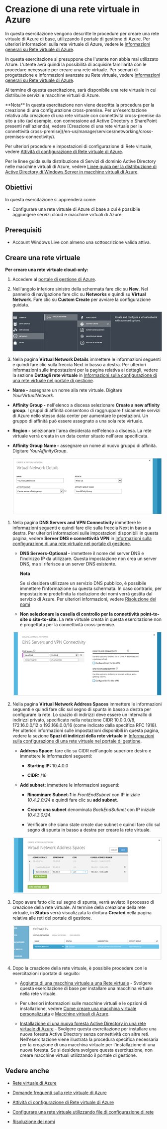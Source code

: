 <properties  linkid="manage-services-create-a-virtual-network" urlDisplayName="Create a virtual network" pageTitle="Create a virtual network - Azure service management" metaKeywords="" description="Learn how to create an Azure Virtual Network." metaCanonical="" services="virtual-machines,virtual-network" documentationCenter="" title="Create a Virtual Network in Azure" authors="" solutions="" manager="" editor="" />

<h1>Creazione di una rete virtuale in Azure</h1>   


In questa esercitazione vengono descritte le procedure per creare una rete virtuale di Azure di base, utilizzando il portale di gestione di Azure. Per ulteriori informazioni sulla rete virtuale di Azure, vedere le [informazioni generali su Rete virtuale di Azure][1].

In questa esercitazione si presuppone che l'utente non abbia mai utilizzato Azure. L'utente avrà quindi la possibilità di acquisire familiarità con le procedure necessarie per creare una rete virtuale. Per scenari di progettazione e informazioni avanzate su Rete virtuale, vedere [informazioni generali su Rete virtuale di Azure][1].

Al termine di questa esercitazione, sarà disponibile una rete virtuale in cui distribuire servizi e macchine virtuali di Azure.

<div  class="dev-callout" markdown="1">
**Nota**
In questa esercitazione non viene descritta la procedura per la creazione di una configurazione cross-premise. Per un'esercitazione relativa alla creazione di una rete virtuale con connettività cross-premise da sito a sito (ad esempio, con connessione ad Active Directory o SharePoint presenti nell'azienda), vedere [Creazione di una rete virtuale per la connettività cross-premise](/en-us/manage/services/networking/cross-premises-connectivity/).


</div>

Per ulteriori procedure e impostazioni di configurazione di Rete virtuale, vedere [Attività di configurazione di Rete virtuale di Azure][2].

Per le linee guida sulla distribuzione di Servizi di dominio Active Directory nelle macchine virtuali di Azure, vedere [Linee guida per la distribuzione di Active Directory di Windows Server in macchine virtuali di Azure][3].

## Obiettivi

In questa esercitazione si apprenderà come:

* Configurare una rete virtuale di Azure di base a cui è possibile
  aggiungere servizi cloud e macchine virtuali di Azure.

## Prerequisiti

* Account Windows Live con almeno una sottoscrizione valida attiva.

## Creare una rete virtuale

**Per creare una rete virtuale cloud-only:**

1.  Accedere al [portale di gestione di Azure][4].

2.  Nell'angolo inferiore sinistro della schermata fare clic su **New**.
    Nel pannello di navigazione fare clic su **Networks** e quindi su
    **Virtual Network**. Fare clic su **Custom Create** per avviare la
    configurazione guidata.
    
    ![](./media/create-virtual-network/createVNet_01_OpenVirtualNetworkWizard.png)

3.  Nella pagina **Virtual Network Details** immettere le informazioni
    seguenti e quindi fare clic sulla freccia Next in basso a destra.
    Per ulteriori informazioni sulle impostazioni per la pagina relativa
    ai dettagli, vedere la sezione **Dettagli rete virtuale** in
    [Informazioni sulla configurazione di una rete virtuale nel portale
    di gestione][5].

* **Name -** assegnare un nome alla rete virtuale. Digitare
  *YourVirtualNetwork*.

* **Affinity Group -** nell'elenco a discesa selezionare **Create a new
  affinity group**. I gruppi di affinità consentono di raggruppare
  fisicamente servizi di Azure nello stesso data center per aumentare le
  prestazioni. Un gruppo di affinità può essere assegnato a una sola
  rete virtuale.

* **Region -** selezionare l'area desiderata nell'elenco a discesa. La
  rete virtuale verrà creata in un data center situato nell'area
  specificata.

* **Affinity Group Name -** assegnare un nome al nuovo gruppo di
  affinità. Digitare *YourAffinityGroup*.
  
	![](./media/create-virtual-network/createVNet_02_VirtualNetworkDetails.png)

1.  Nella pagina **DNS Servers and VPN Connectivity** immettere le
    informazioni seguenti e quindi fare clic sulla freccia Next in basso
    a destra. Per ulteriori informazioni sulle impostazioni disponibili
    in questa pagina, vedere **Server DNS e connettività VPN** in
    [Informazioni sulla configurazione di una rete virtuale nel portale
    di gestione][5].
    
    * **DNS Servers-Optional -** immettere il nome del server DNS e
      l'indirizzo IP da utilizzare. Questa impostazione non crea un
      server DNS, ma si riferisce a un server DNS esistente.
      
		<div  class="dev-callout" markdown="1">

		<b>Nota</b>
		<p>Se si desidera utilizzare un servizio DNS pubblico, è possibile
		immettere l'informazione su questa schermata. In caso contrario,
		per impostazione predefinita la risoluzione dei nomi verrà gestita
		dal servizio di Azure. Per ulteriori informazioni, vedere
		<a href="http://go.microsoft.com/fwlink/?linkid=248097">Risoluzione dei nomi</a>
		</p>

		</div>

    
    * **Non selezionare la casella di controllo per la connettività
      point-to-site o site-to-site.** La rete virtuale creata in questa
      esercitazione non è progettata per la connettività cross-premise.
    
	![](./media/create-virtual-network/createVNet_03_DNSServersandVPNConnectivity.png)

2.  Nella pagina **Virtual Network Address Spaces** immettere le
    informazioni seguenti e quindi fare clic sul segno di spunta in
    basso a destra per configurare la rete. Lo spazio di indirizzi deve
    essere un intervallo di indirizzi privato, specificato nella
    notazione CIDR 10.0.0.0/8, 172.16.0.0/12 o 192.168.0.0/16 (come
    indicato dalla specifica RFC 1918). Per ulteriori informazioni sulle
    impostazioni disponibili in questa pagina, vedere la sezione **Spazi
    di indirizzi della rete virtuale** in [Informazioni sulla
    configurazione di una rete virtuale nel portale di gestione][5].
    
    * **Address Space:** fare clic su CIDR nell'angolo superiore destro
      e immettere le informazioni seguenti:
      
      * **Starting IP:** 10.4.0.0
      
      * **CIDR:** /16
    
    * **Add subnet:** immettere le informazioni seguenti:
      
      * **Rinominare Subnet-1** in *FrontEndSubnet* con IP iniziale
        *10.4.2.0/24* e quindi fare clic su **add subnet**.
      
      * **Creare una subnet** denominata *BackEndSubnet* con IP iniziale
        *10.4.3.0/24*.
      
      * Verificare che siano state create due subnet e quindi fare clic
        sul segno di spunta in basso a destra per creare la rete
        virtuale.
    
    ![](./media/create-virtual-network/createVNet_04_VirtualNetworkAddressSpaces.png)

3.  Dopo avere fatto clic sul segno di spunta, verrà avviato il processo
    di creazione della rete virtuale. Al termine della creazione della
    rete virtuale, in **Status** verrà visualizzata la dicitura
    **Created** nella pagina relativa alle reti del portale di gestione.
    
    ![](./media/create-virtual-network/createVNet_05_VirtualNetworkCreatedStatus.png)

4.  Dopo la creazione della rete virtuale, è possibile procedere con le
    esercitazioni riportate di seguito:
    
    * [Aggiunta di una macchina virtuale a una Rete
      virtuale](/en-us/manage/services/networking/add-a-vm-to-a-virtual-network/) - Svolgere questa esercitazione di base per
      installare una macchina virtuale nella rete virtuale.
    
    * Per ulteriori informazioni sulle macchine virtuali e le opzioni di
      installazione, vedere [Come creare una macchina virtuale
      personalizzata](/en-us/manage/windows/how-to-guides/custom-create-a-vm/) e [Macchine virtuali di
      Azure](/en-us/manage/windows/).
    
    * [Installazione di una nuova foresta Active Directory in una rete
      virtuale di
      Azure](/en-us/manage/services/networking/active-directory-forest/) - Svolgere questa esercitazione per
      installare una nuova foresta Active Directory senza connettività
      con altre reti. Nell'esercitazione viene illustrata la procedura
      specifica necessaria per la creazione di una macchina virtuale per
      l'installazione di una nuova foresta. Se si desidera svolgere
      questa esercitazione, non creare macchine virtuali utilizzando il
      portale di gestione.

## Vedere anche

* [Rete virtuale di Azure][1]

* [Domande frequenti sulla rete virtuale di Azure][7]

* [Attività di configurazione di Rete virtuale di Azure][2]

* [Configurare una rete virtuale utilizzando file di configurazione di
  rete][8]

* [Risoluzione dei nomi][9]



[1]: http://msdn.microsoft.com/it-it/library/windowsazure/jj156007.aspx
[2]: http://go.microsoft.com/fwlink/?LinkId=296652
[3]: http://msdn.microsoft.com/it-it/library/windowsazure/jj156090.aspx
[4]: http://manage.windowsazure.com/
[5]: http://go.microsoft.com/fwlink/?LinkID=248092
[6]: http://go.microsoft.com/fwlink/?linkid=248097
[7]: http://go.microsoft.com/fwlink/?LinkId=296650
[8]: http://msdn.microsoft.com/it-it/library/windowsazure/jj156097.aspx
[9]: http://go.microsoft.com/fwlink/?LinkId=248097
